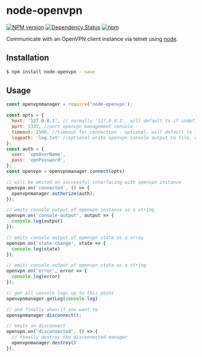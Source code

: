node-openvpn
============
[![NPM version](https://badge.fury.io/js/node-openvpn.svg)](http://badge.fury.io/js/node-openvpn)
[![Dependency Status](https://img.shields.io/david/luigiplr/node-openvpn.svg)](https://david-dm.org/luigiplr/node-openvpn)
[![npm](https://img.shields.io/npm/dm/node-openvpn.svg?maxAge=2592000)]()

Communicate with an OpenVPN client instance via telnet using [node](http://nodejs.org).

## Installation
```bash
$ npm install node-openvpn --save
```

## Usage
```js
const openvpnmanager = require('node-openvpn');

const opts = {
  host: '127.0.0.1', // normally '127.0.0.1', will default to if undefined
  port: 1337, //port openvpn management console
  timeout: 1500, //timeout for connection - optional, will default to 1500ms if undefined
  logpath: 'log.txt' //optional write openvpn console output to file, can be relative path or absolute
};
const auth = {
  user: 'vpnUserName',
  pass: 'vpnPassword',
};
const openvpn = openvpnmanager.connect(opts)

// will be emited on successful interfacing with openvpn instance
openvpn.on('connected', () => {
  openvpnmanager.authorize(auth);
});

// emits console output of openvpn instance as a string
openvpn.on('console-output', output => {
  console.log(output)
});

// emits console output of openvpn state as a array
openvpn.on('state-change', state => {
  console.log(state)
});

// emits console output of openvpn state as a string
openvpn.on('error', error => {
  console.log(error)
});

// get all console logs up to this point
openvpnmanager.getLog(console.log)

// and finally when/if you want to
openvpnmanager.disconnect();

// emits on disconnect
openvpn.on('disconnected', () => {
  // finally destroy the disconnected manager 
  openvpnmanager.destroy()
});
```
